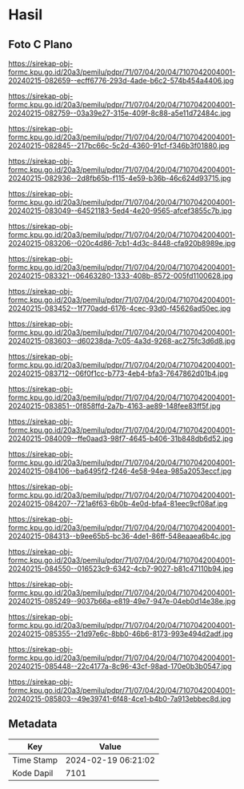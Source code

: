 # Hasil

## Foto C Plano

https://sirekap-obj-formc.kpu.go.id/20a3/pemilu/pdpr/71/07/04/20/04/7107042004001-20240215-082659--ecff6776-293d-4ade-b6c2-574b454a4406.jpg

https://sirekap-obj-formc.kpu.go.id/20a3/pemilu/pdpr/71/07/04/20/04/7107042004001-20240215-082759--03a39e27-315e-409f-8c88-a5e11d72484c.jpg

https://sirekap-obj-formc.kpu.go.id/20a3/pemilu/pdpr/71/07/04/20/04/7107042004001-20240215-082845--217bc66c-5c2d-4360-91cf-f346b3f01880.jpg

https://sirekap-obj-formc.kpu.go.id/20a3/pemilu/pdpr/71/07/04/20/04/7107042004001-20240215-082936--2d8fb65b-f115-4e59-b36b-46c624d93715.jpg

https://sirekap-obj-formc.kpu.go.id/20a3/pemilu/pdpr/71/07/04/20/04/7107042004001-20240215-083049--64521183-5ed4-4e20-9565-afcef3855c7b.jpg

https://sirekap-obj-formc.kpu.go.id/20a3/pemilu/pdpr/71/07/04/20/04/7107042004001-20240215-083206--020c4d86-7cb1-4d3c-8448-cfa920b8989e.jpg

https://sirekap-obj-formc.kpu.go.id/20a3/pemilu/pdpr/71/07/04/20/04/7107042004001-20240215-083321--06463280-1333-408b-8572-005fd1100628.jpg

https://sirekap-obj-formc.kpu.go.id/20a3/pemilu/pdpr/71/07/04/20/04/7107042004001-20240215-083452--1f770add-6176-4cec-93d0-f45626ad50ec.jpg

https://sirekap-obj-formc.kpu.go.id/20a3/pemilu/pdpr/71/07/04/20/04/7107042004001-20240215-083603--d60238da-7c05-4a3d-9268-ac275fc3d6d8.jpg

https://sirekap-obj-formc.kpu.go.id/20a3/pemilu/pdpr/71/07/04/20/04/7107042004001-20240215-083712--06f0f1cc-b773-4eb4-bfa3-7647862d01b4.jpg

https://sirekap-obj-formc.kpu.go.id/20a3/pemilu/pdpr/71/07/04/20/04/7107042004001-20240215-083851--0f858ffd-2a7b-4163-ae89-148fee83ff5f.jpg

https://sirekap-obj-formc.kpu.go.id/20a3/pemilu/pdpr/71/07/04/20/04/7107042004001-20240215-084009--ffe0aad3-98f7-4645-b406-31b848db6d52.jpg

https://sirekap-obj-formc.kpu.go.id/20a3/pemilu/pdpr/71/07/04/20/04/7107042004001-20240215-084106--ba6495f2-f246-4e58-94ea-985a2053eccf.jpg

https://sirekap-obj-formc.kpu.go.id/20a3/pemilu/pdpr/71/07/04/20/04/7107042004001-20240215-084207--721a6f63-6b0b-4e0d-bfa4-81eec9cf08af.jpg

https://sirekap-obj-formc.kpu.go.id/20a3/pemilu/pdpr/71/07/04/20/04/7107042004001-20240215-084313--b9ee65b5-bc36-4de1-86ff-548eaaea6b4c.jpg

https://sirekap-obj-formc.kpu.go.id/20a3/pemilu/pdpr/71/07/04/20/04/7107042004001-20240215-084550--016523c9-6342-4cb7-9027-b81c47110b94.jpg

https://sirekap-obj-formc.kpu.go.id/20a3/pemilu/pdpr/71/07/04/20/04/7107042004001-20240215-085249--9037b66a-e819-49e7-947e-04eb0d14e38e.jpg

https://sirekap-obj-formc.kpu.go.id/20a3/pemilu/pdpr/71/07/04/20/04/7107042004001-20240215-085355--21d97e6c-8bb0-46b6-8173-993e494d2adf.jpg

https://sirekap-obj-formc.kpu.go.id/20a3/pemilu/pdpr/71/07/04/20/04/7107042004001-20240215-085448--22c4177a-8c96-43cf-98ad-170e0b3b0547.jpg

https://sirekap-obj-formc.kpu.go.id/20a3/pemilu/pdpr/71/07/04/20/04/7107042004001-20240215-085803--49e39741-6f48-4ce1-b4b0-7a913ebbec8d.jpg


## Metadata

| Key        | Value               |
| ---------- | ------------------- |
| Time Stamp | 2024-02-19 06:21:02 |
| Kode Dapil | 7101                |




